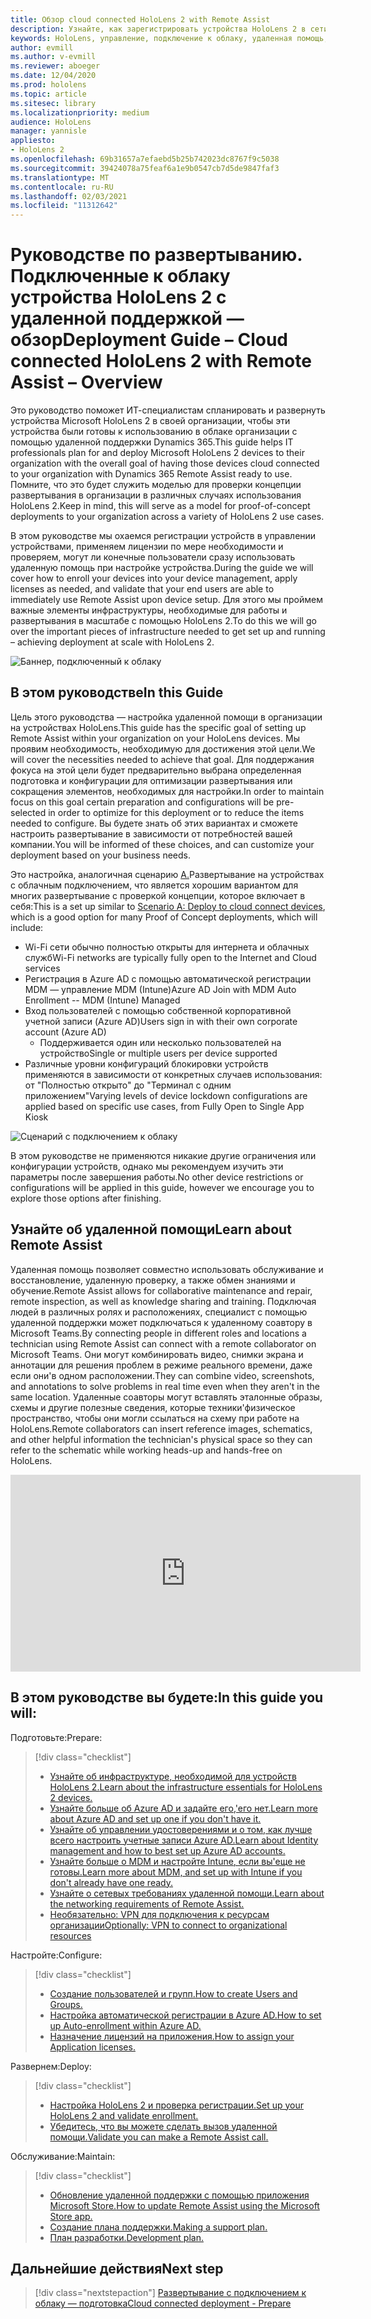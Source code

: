 ```yaml
---
title: Обзор cloud connected HoloLens 2 with Remote Assist
description: Узнайте, как зарегистрировать устройства HoloLens 2 в сети Cloud Connected с помощью удаленной помощи Dynamics 365.
keywords: HoloLens, управление, подключение к облаку, удаленная помощь, AAD, Azure AD, MDM, управление мобильными устройствами
author: evmill
ms.author: v-evmill
ms.reviewer: aboeger
ms.date: 12/04/2020
ms.prod: hololens
ms.topic: article
ms.sitesec: library
ms.localizationpriority: medium
audience: HoloLens
manager: yannisle
appliesto:
- HoloLens 2
ms.openlocfilehash: 69b31657a7efaebd5b25b742023dc8767f9c5038
ms.sourcegitcommit: 39424078a75feaf6a1e9b0547cb7d5de9847faf3
ms.translationtype: MT
ms.contentlocale: ru-RU
ms.lasthandoff: 02/03/2021
ms.locfileid: "11312642"
---
```

# <span data-ttu-id="f3779-104">Руководстве по развертыванию. Подключенные к облаку устройства HoloLens 2 с удаленной поддержкой — обзор</span><span class="sxs-lookup"><span data-stu-id="f3779-104">Deployment Guide – Cloud connected HoloLens 2 with Remote Assist – Overview</span></span>

<span data-ttu-id="f3779-105">Это руководство поможет ИТ-специалистам спланировать и развернуть устройства Microsoft HoloLens 2 в своей организации, чтобы эти устройства были готовы к использованию в облаке организации с помощью удаленной поддержки Dynamics 365.</span><span class="sxs-lookup"><span data-stu-id="f3779-105">This guide helps IT professionals plan for and deploy Microsoft HoloLens 2 devices to their organization with the overall goal of having those devices cloud connected to your organization with Dynamics 365 Remote Assist ready to use.</span></span> <span data-ttu-id="f3779-106">Помните, что это будет служить моделью для проверки концепции развертывания в организации в различных случаях использования HoloLens 2.</span><span class="sxs-lookup"><span data-stu-id="f3779-106">Keep in mind, this will serve as a model for proof-of-concept deployments to your organization across a variety of HoloLens 2 use cases.</span></span>

<span data-ttu-id="f3779-107">В этом руководстве мы охаемся регистрации устройств в управлении устройствами, применяем лицензии по мере необходимости и проверяем, могут ли конечные пользователи сразу использовать удаленную помощь при настройке устройства.</span><span class="sxs-lookup"><span data-stu-id="f3779-107">During the guide we will cover how to enroll your devices into your device management, apply licenses as needed, and validate that your end users are able to immediately use Remote Assist upon device setup.</span></span> <span data-ttu-id="f3779-108">Для этого мы проймем важные элементы инфраструктуры, необходимые для работы и развертывания в масштабе с помощью HoloLens 2.</span><span class="sxs-lookup"><span data-stu-id="f3779-108">To do this we will go over the important pieces of infrastructure needed to get set up and running – achieving deployment at scale with HoloLens 2.</span></span>

![Баннер, подключенный к облаку](./images/cloud-connected-hololens-large.png)

## <span data-ttu-id="f3779-110">В этом руководстве</span><span class="sxs-lookup"><span data-stu-id="f3779-110">In this Guide</span></span>

<span data-ttu-id="f3779-111">Цель этого руководства — настройка удаленной помощи в организации на устройствах HoloLens.</span><span class="sxs-lookup"><span data-stu-id="f3779-111">This guide has the specific goal of setting up Remote Assist within your organization on your HoloLens devices.</span></span> <span data-ttu-id="f3779-112">Мы проявим необходимость, необходимую для достижения этой цели.</span><span class="sxs-lookup"><span data-stu-id="f3779-112">We will cover the necessities needed to achieve that goal.</span></span> <span data-ttu-id="f3779-113">Для поддержания фокуса на этой цели будет предварительно выбрана определенная подготовка и конфигурации для оптимизации развертывания или сокращения элементов, необходимых для настройки.</span><span class="sxs-lookup"><span data-stu-id="f3779-113">In order to maintain focus on this goal certain preparation and configurations will be pre-selected in order to optimize for this deployment or to reduce the items needed to configure.</span></span> <span data-ttu-id="f3779-114">Вы будете знать об этих вариантах и сможете настроить развертывание в зависимости от потребностей вашей компании.</span><span class="sxs-lookup"><span data-stu-id="f3779-114">You will be informed of these choices, and can customize your deployment based on your business needs.</span></span>

<span data-ttu-id="f3779-115">Это настройка, аналогичная сценарию [А.](https://docs.microsoft.com/hololens/common-scenarios#scenario-a)Развертывание на устройствах с облачным подключением, что является хорошим вариантом для многих развертывание с проверкой концепции, которое включает в себя:</span><span class="sxs-lookup"><span data-stu-id="f3779-115">This is a set up similar to [Scenario A: Deploy to cloud connect devices](https://docs.microsoft.com/hololens/common-scenarios#scenario-a), which is a good option for many Proof of Concept deployments, which will include:</span></span>

- <span data-ttu-id="f3779-116">Wi-Fi сети обычно полностью открыты для интернета и облачных служб</span><span class="sxs-lookup"><span data-stu-id="f3779-116">Wi-Fi networks are typically fully open to the Internet and Cloud services</span></span>
- <span data-ttu-id="f3779-117">Регистрация в Azure AD с помощью автоматической регистрации MDM — управление MDM (Intune)</span><span class="sxs-lookup"><span data-stu-id="f3779-117">Azure AD Join with MDM Auto Enrollment -- MDM (Intune) Managed</span></span>
- <span data-ttu-id="f3779-118">Вход пользователей с помощью собственной корпоративной учетной записи (Azure AD)</span><span class="sxs-lookup"><span data-stu-id="f3779-118">Users sign in with their own corporate account (Azure AD)</span></span>
  - <span data-ttu-id="f3779-119">Поддерживается один или несколько пользователей на устройство</span><span class="sxs-lookup"><span data-stu-id="f3779-119">Single or multiple users per device supported</span></span>
- <span data-ttu-id="f3779-120">Различные уровни конфигураций блокировки устройств применяются в зависимости от конкретных случаев использования: от "Полностью открыто" до "Терминал с одним приложением"</span><span class="sxs-lookup"><span data-stu-id="f3779-120">Varying levels of device lockdown configurations are applied based on specific use cases, from Fully Open to Single App Kiosk</span></span>

![Сценарий с подключением к облаку](./images/cloud-connected-guide-diagram.png)

<span data-ttu-id="f3779-122">В этом руководстве не применяются никакие другие ограничения или конфигурации устройств, однако мы рекомендуем изучить эти параметры после завершения работы.</span><span class="sxs-lookup"><span data-stu-id="f3779-122">No other device restrictions or configurations will be applied in this guide, however we encourage you to explore those options after finishing.</span></span>

## <span data-ttu-id="f3779-123">Узнайте об удаленной помощи</span><span class="sxs-lookup"><span data-stu-id="f3779-123">Learn about Remote Assist</span></span>

<span data-ttu-id="f3779-124">Удаленная помощь позволяет совместно использовать обслуживание и восстановление, удаленную проверку, а также обмен знаниями и обучение.</span><span class="sxs-lookup"><span data-stu-id="f3779-124">Remote Assist allows for collaborative maintenance and repair, remote inspection, as well as knowledge sharing and training.</span></span> <span data-ttu-id="f3779-125">Подключая людей в различных ролях и расположениях, специалист с помощью удаленной поддержки может подключаться к удаленному соавтору в Microsoft Teams.</span><span class="sxs-lookup"><span data-stu-id="f3779-125">By connecting people in different roles and locations a technician using Remote Assist can connect with a remote collaborator on Microsoft Teams.</span></span> <span data-ttu-id="f3779-126">Они могут комбинировать видео, снимки экрана и аннотации для решения проблем в режиме реального времени, даже если они&#39;в одном расположении.</span><span class="sxs-lookup"><span data-stu-id="f3779-126">They can combine video, screenshots, and annotations to solve problems in real time even when they aren&#39;t in the same location.</span></span> <span data-ttu-id="f3779-127">Удаленные соавторы могут вставлять эталонные образы, схемы и другие полезные сведения, которые техники&#39;физическое пространство, чтобы они могли ссылаться на схему при работе на HoloLens.</span><span class="sxs-lookup"><span data-stu-id="f3779-127">Remote collaborators can insert reference images, schematics, and other helpful information the technician&#39;s physical space so they can refer to the schematic while working heads-up and hands-free on HoloLens.</span></span>

<iframe width="560" height="315" src="https://www.youtube.com/embed/d3YT8j0yYl0" frameborder="0" allow="accelerometer; autoplay; clipboard-write; encrypted-media; gyroscope; picture-in-picture" allowfullscreen></iframe>

## <span data-ttu-id="f3779-128">В этом руководстве вы будете:</span><span class="sxs-lookup"><span data-stu-id="f3779-128">In this guide you will:</span></span>

<span data-ttu-id="f3779-129">Подготовьте:</span><span class="sxs-lookup"><span data-stu-id="f3779-129">Prepare:</span></span>

> [!div class="checklist"]
> - [<span data-ttu-id="f3779-130">Узнайте об инфраструктуре, необходимой для устройств HoloLens 2.</span><span class="sxs-lookup"><span data-stu-id="f3779-130">Learn about the infrastructure essentials for HoloLens 2 devices.</span></span>](hololens2-cloud-connected-prepare.md#infrastructure-essentials)
> - [<span data-ttu-id="f3779-131">Узнайте больше об Azure AD и задайте его,&#39;его нет.</span><span class="sxs-lookup"><span data-stu-id="f3779-131">Learn more about Azure AD and set up one if you don&#39;t have it.</span></span>](hololens2-cloud-connected-prepare.md#azure-active-directory)
> - [<span data-ttu-id="f3779-132">Узнайте об управлении удостоверениями и о том, как лучше всего настроить учетные записи Azure AD.</span><span class="sxs-lookup"><span data-stu-id="f3779-132">Learn about Identity management and how to best set up Azure AD accounts.</span></span>](hololens2-cloud-connected-prepare.md#identity-management)
> - [<span data-ttu-id="f3779-133">Узнайте больше о MDM и настройте Intune, если вы&#39;еще не готовы.</span><span class="sxs-lookup"><span data-stu-id="f3779-133">Learn more about MDM, and set up with Intune if you don&#39;t already have one ready.</span></span>](hololens2-cloud-connected-prepare.md#mobile-device-management)
> - [<span data-ttu-id="f3779-134">Узнайте о сетевых требованиях удаленной помощи.</span><span class="sxs-lookup"><span data-stu-id="f3779-134">Learn about the networking requirements of Remote Assist.</span></span>](hololens2-cloud-connected-prepare.md#network)
> - [<span data-ttu-id="f3779-135">Необязательно: VPN для подключения к ресурсам организации</span><span class="sxs-lookup"><span data-stu-id="f3779-135">Optionally: VPN to connect to organizational resources</span></span>](/hololens2-cloud-connected-prepare.md#optional-connect-your-hololens-to-vpn)

<span data-ttu-id="f3779-136">Настройте:</span><span class="sxs-lookup"><span data-stu-id="f3779-136">Configure:</span></span>

> [!div class="checklist"]
> - [<span data-ttu-id="f3779-137">Создание пользователей и групп.</span><span class="sxs-lookup"><span data-stu-id="f3779-137">How to create Users and Groups.</span></span>](hololens2-cloud-connected-configure.md#azure-users-and-groups)
> - [<span data-ttu-id="f3779-138">Настройка автоматической регистрации в Azure AD.</span><span class="sxs-lookup"><span data-stu-id="f3779-138">How to set up Auto-enrollment within Azure AD.</span></span>](hololens2-cloud-connected-configure.md#auto-enrollment-on-hololens-2)
> - [<span data-ttu-id="f3779-139">Назначение лицензий на приложения.</span><span class="sxs-lookup"><span data-stu-id="f3779-139">How to assign your Application licenses.</span></span>](hololens2-cloud-connected-configure.md#application-licenses)

<span data-ttu-id="f3779-140">Развернем:</span><span class="sxs-lookup"><span data-stu-id="f3779-140">Deploy:</span></span>

> [!div class="checklist"]
> - [<span data-ttu-id="f3779-141">Настройка HoloLens 2 и проверка регистрации.</span><span class="sxs-lookup"><span data-stu-id="f3779-141">Set up your HoloLens 2 and validate enrollment.</span></span>](hololens2-cloud-connected-deploy.md#enrollment-validation)
> - [<span data-ttu-id="f3779-142">Убедитесь, что вы можете сделать вызов удаленной помощи.</span><span class="sxs-lookup"><span data-stu-id="f3779-142">Validate you can make a Remote Assist call.</span></span>](hololens2-cloud-connected-deploy.md#remote-assist-call-validation)

<span data-ttu-id="f3779-143">Обслуживание:</span><span class="sxs-lookup"><span data-stu-id="f3779-143">Maintain:</span></span>

> [!div class="checklist"]
> - [<span data-ttu-id="f3779-144">Обновление удаленной поддержки с помощью приложения Microsoft Store.</span><span class="sxs-lookup"><span data-stu-id="f3779-144">How to update Remote Assist using the Microsoft Store app.</span></span>](hololens2-cloud-connected-maintain.md#updates)
> - [<span data-ttu-id="f3779-145">Создание плана поддержки.</span><span class="sxs-lookup"><span data-stu-id="f3779-145">Making a support plan.</span></span>](hololens2-cloud-connected-maintain.md#support-plan)
> - [<span data-ttu-id="f3779-146">План разработки.</span><span class="sxs-lookup"><span data-stu-id="f3779-146">Development plan.</span></span>](hololens2-cloud-connected-maintain.md#development-plan)

## <span data-ttu-id="f3779-147">Дальнейшие действия</span><span class="sxs-lookup"><span data-stu-id="f3779-147">Next step</span></span>

> [!div class="nextstepaction"]
> [<span data-ttu-id="f3779-148">Развертывание с подключением к облаку — подготовка</span><span class="sxs-lookup"><span data-stu-id="f3779-148">Cloud connected deployment - Prepare</span></span>](hololens2-cloud-connected-prepare.md)

